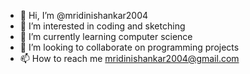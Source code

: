 - 👋 Hi, I’m @mridinishankar2004
- 👀 I’m interested in coding and sketching
- 🌱 I’m currently learning computer science
- 💞️ I’m looking to collaborate on programming projects
- 📫 How to reach me mridinishankar2004@gmail.com

<!---
mridinishankar2004/mridinishankar2004 is a ✨ special ✨ repository because its `README.md` (this file) appears on your GitHub profile.
You can click the Preview link to take a look at your changes.
--->
